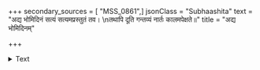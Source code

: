 +++
secondary_sources = [ "MSS_0861",]
jsonClass = "Subhaashita"
text = "अद्य भोमिदिनं सत्यं सत्यमप्रस्तुतं तव।  \nतथापि दूति गन्तव्यं नार्तः कालमपेक्षते॥"
title = "अद्य भोमिदिनम्"

+++

<details><summary>Text</summary>

अद्य भोमिदिनं सत्यं सत्यमप्रस्तुतं तव।  
तथापि दूति गन्तव्यं नार्तः कालमपेक्षते॥
</details>
